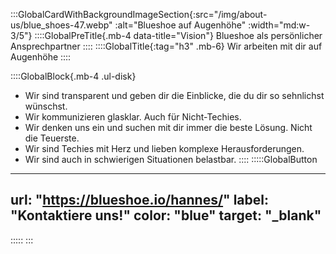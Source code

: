 <!--- persönlicher Kontakt --->
:::GlobalCardWithBackgroundImageSection{:src="/img/about-us/blue_shoes-47.webp" :alt="Blueshoe auf Augenhöhe" :width="md:w-3/5"}
::::GlobalPreTitle{.mb-4 data-title="Vision"}
Blueshoe als persönlicher Ansprechpartner
::::
::::GlobalTitle{:tag="h3" .mb-6}
Wir arbeiten mit dir auf Augenhöhe
::::

::::GlobalBlock{.mb-4 .ul-disk}
- Wir sind transparent und geben dir die Einblicke, die du dir so sehnlichst wünschst.
- Wir kommunizieren glasklar. Auch für Nicht-Techies.
- Wir denken uns ein und suchen mit dir immer die beste Lösung. Nicht die Teuerste.
- Wir sind Techies mit Herz und lieben komplexe Herausforderungen.
- Wir sind auch in schwierigen Situationen belastbar.
::::
:::::GlobalButton
---
url: "https://blueshoe.io/hannes/" 
label: "Kontaktiere uns!" 
color: "blue"
target: "_blank"
---
:::::
:::